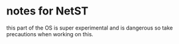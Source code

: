 # notes for NetST

this part of the OS is super experimental and is dangerous so take precautions when working on this.
